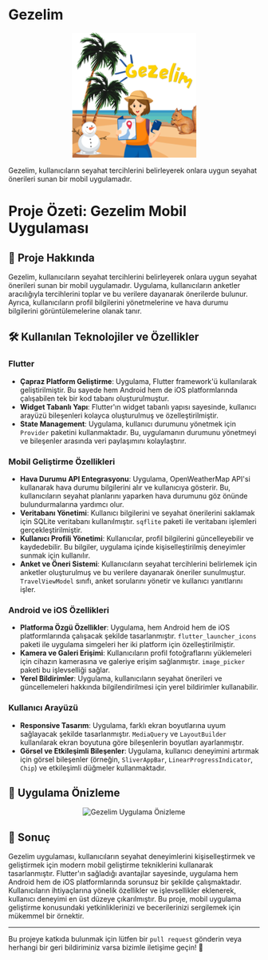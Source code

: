 # Gezelim

<center>
<img src="assets/logo_gezelim.png" alt="Gezelim Logo" width="250">
</center>

Gezelim, kullanıcıların seyahat tercihlerini belirleyerek onlara uygun seyahat önerileri sunan bir mobil uygulamadır.

# Proje Özeti: Gezelim Mobil Uygulaması

## 📌 Proje Hakkında
Gezelim, kullanıcıların seyahat tercihlerini belirleyerek onlara uygun seyahat önerileri sunan bir mobil uygulamadır. Uygulama, kullanıcıların anketler aracılığıyla tercihlerini toplar ve bu verilere dayanarak önerilerde bulunur. Ayrıca, kullanıcıların profil bilgilerini yönetmelerine ve hava durumu bilgilerini görüntülemelerine olanak tanır.

## 🛠️ Kullanılan Teknolojiler ve Özellikler

### Flutter
- **Çapraz Platform Geliştirme**: Uygulama, Flutter framework'ü kullanılarak geliştirilmiştir. Bu sayede hem Android hem de iOS platformlarında çalışabilen tek bir kod tabanı oluşturulmuştur.
- **Widget Tabanlı Yapı**: Flutter'ın widget tabanlı yapısı sayesinde, kullanıcı arayüzü bileşenleri kolayca oluşturulmuş ve özelleştirilmiştir.
- **State Management**: Uygulama, kullanıcı durumunu yönetmek için `Provider` paketini kullanmaktadır. Bu, uygulamanın durumunu yönetmeyi ve bileşenler arasında veri paylaşımını kolaylaştırır.

### Mobil Geliştirme Özellikleri
- **Hava Durumu API Entegrasyonu**: Uygulama, OpenWeatherMap API'si kullanarak hava durumu bilgilerini alır ve kullanıcıya gösterir. Bu, kullanıcıların seyahat planlarını yaparken hava durumunu göz önünde bulundurmalarına yardımcı olur.
- **Veritabanı Yönetimi**: Kullanıcı bilgilerini ve seyahat önerilerini saklamak için SQLite veritabanı kullanılmıştır. `sqflite` paketi ile veritabanı işlemleri gerçekleştirilmiştir.
- **Kullanıcı Profili Yönetimi**: Kullanıcılar, profil bilgilerini güncelleyebilir ve kaydedebilir. Bu bilgiler, uygulama içinde kişiselleştirilmiş deneyimler sunmak için kullanılır.
- **Anket ve Öneri Sistemi**: Kullanıcıların seyahat tercihlerini belirlemek için anketler oluşturulmuş ve bu verilere dayanarak öneriler sunulmuştur. `TravelViewModel` sınıfı, anket sorularını yönetir ve kullanıcı yanıtlarını işler.

### Android ve iOS Özellikleri
- **Platforma Özgü Özellikler**: Uygulama, hem Android hem de iOS platformlarında çalışacak şekilde tasarlanmıştır. `flutter_launcher_icons` paketi ile uygulama simgeleri her iki platform için özelleştirilmiştir.
- **Kamera ve Galeri Erişimi**: Kullanıcıların profil fotoğraflarını yüklemeleri için cihazın kamerasına ve galeriye erişim sağlanmıştır. `image_picker` paketi bu işlevselliği sağlar.
- **Yerel Bildirimler**: Uygulama, kullanıcıların seyahat önerileri ve güncellemeleri hakkında bilgilendirilmesi için yerel bildirimler kullanabilir.

### Kullanıcı Arayüzü
- **Responsive Tasarım**: Uygulama, farklı ekran boyutlarına uyum sağlayacak şekilde tasarlanmıştır. `MediaQuery` ve `LayoutBuilder` kullanılarak ekran boyutuna göre bileşenlerin boyutları ayarlanmıştır.
- **Görsel ve Etkileşimli Bileşenler**: Uygulama, kullanıcı deneyimini artırmak için görsel bileşenler (örneğin, `SliverAppBar`, `LinearProgressIndicator`, `Chip`) ve etkileşimli düğmeler kullanmaktadır.

## 📸 Uygulama Önizleme

<center>
<img src="assets/gif/video.gif" alt="Gezelim Uygulama Önizleme" width="800">
</center>

## 🎯 Sonuç
Gezelim uygulaması, kullanıcıların seyahat deneyimlerini kişiselleştirmek ve geliştirmek için modern mobil geliştirme tekniklerini kullanarak tasarlanmıştır. Flutter'ın sağladığı avantajlar sayesinde, uygulama hem Android hem de iOS platformlarında sorunsuz bir şekilde çalışmaktadır. Kullanıcıların ihtiyaçlarına yönelik özellikler ve işlevsellikler eklenerek, kullanıcı deneyimi en üst düzeye çıkarılmıştır. Bu proje, mobil uygulama geliştirme konusundaki yetkinliklerinizi ve becerilerinizi sergilemek için mükemmel bir örnektir.

---

Bu projeye katkıda bulunmak için lütfen bir `pull request` gönderin veya herhangi bir geri bildiriminiz varsa bizimle iletişime geçin! 🚀


